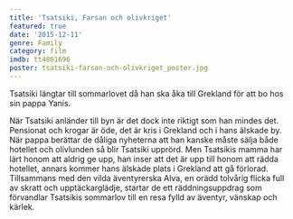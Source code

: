 ```yaml
---
title: 'Tsatsiki, Farsan och olivkriget'
featured: true
date: '2015-12-11'
genre: Family
category: film
imdb: tt4861696
poster: tsatsiki-farsan-och-olivkriget_poster.jpg
---
```

Tsatsiki längtar till sommarlovet då han ska åka till Grekland för att bo hos sin pappa Yanis.

När Tsatsiki anländer till byn är det dock inte riktigt som han mindes det. Pensionat och krogar är öde, det är kris i Grekland och i hans älskade by. När pappa berättar de dåliga nyheterna att han kanske måste sälja både hotellet och olivlunden så blir Tsatsiki upprörd.
Men Tsatsikis mamma har lärt honom att aldrig ge upp, han inser att det är upp till honom att rädda hotellet, annars kommer hans älskade plats i Grekland att gå förlorad.
Tillsammans med den vilda äventyrerska Alva, en orädd tolvårig flicka full av skratt och upptäckarglädje, startar de ett räddningsuppdrag som förvandlar Tsatsikis sommarlov till en resa fylld av äventyr, vänskap och kärlek.
